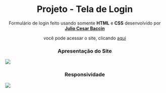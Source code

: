 <h1 align="center"> 
Projeto - Tela de Login
</h1>
 
 <p align="center">
 Formulário de login feito usando somente <strong>HTML</strong> e <strong>CSS</strong> desenvolvido por <a target="_blank" rel="external" href="https://github.com/juliobaccin/"><strong>Julio Cesar Baccin</strong></a>
 </p>

<p align="center">
 você pode acessar o site, clicando <a href="https://juliobaccin.github.io/Projeto-Tela-de-Login/">aqui</a>
</p>

<h3 align="center">
 Apresentação do Site
</h3>    
<img align="center" src="https://github.com/juliobaccin/Projeto-Tela-de-Login/blob/main/apresenta%C3%A7%C3%A3o%20site.gif">

<h3 align="center">
Responsividade
</h3> 
<img align="center" src="https://github.com/juliobaccin/Projeto-Tela-de-Login/blob/main/responsividade.gif">
